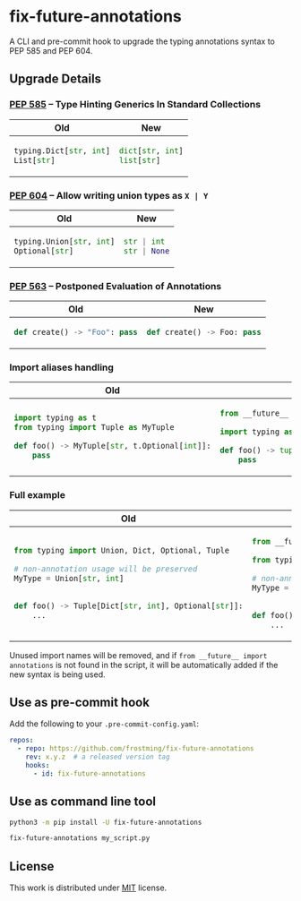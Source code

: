 # fix-future-annotations

A CLI and pre-commit hook to upgrade the typing annotations syntax to PEP 585 and PEP 604.


## Upgrade Details

### [PEP 585] – Type Hinting Generics In Standard Collections

<table>
<thead>
<tr><th>Old</th><th>New</th></tr>
</thead>
<tbody>
<tr><td>

```python
typing.Dict[str, int]
List[str]
```
</td><td>

```python
dict[str, int]
list[str]
```
</td></tr></tbody>
</table>


### [PEP 604] – Allow writing union types as `X | Y`

<table>
<thead>
<tr><th>Old</th><th>New</th></tr>
</thead>
<tbody>
<tr><td>

```python
typing.Union[str, int]
Optional[str]
```
</td><td>

```python
str | int
str | None
```
</td></tr></tbody>
</table>

### [PEP 563] – Postponed Evaluation of Annotations

<table>
<thead>
<tr><th>Old</th><th>New</th></tr>
</thead>
<tbody>
<tr><td>

```python
def create() -> "Foo": pass
```
</td><td>

```python
def create() -> Foo: pass
```
</td></tr></tbody>
</table>

### Import aliases handling

<table>
<thead>
<tr><th>Old</th><th>New</th></tr>
</thead>
<tbody>
<tr><td>

```python
import typing as t
from typing import Tuple as MyTuple

def foo() -> MyTuple[str, t.Optional[int]]:
    pass
```
</td><td>

```python
from __future__ import annotations

import typing as t

def foo() -> tuple[str, int | None]:
    pass
```
</td></tr></tbody>
</table>

### Full example

<table>
<thead>
<tr><th>Old</th><th>New</th></tr>
</thead>
<tbody>
<tr><td>

```python
from typing import Union, Dict, Optional, Tuple

# non-annotation usage will be preserved
MyType = Union[str, int]


def foo() -> Tuple[Dict[str, int], Optional[str]]:
    ...
```
</td><td>

```python
from __future__ import annotations

from typing import Union

# non-annotation usage will be preserved
MyType = Union[str, int]


def foo() -> tuple[dict[str, int], str | None]:
    ...
```
</td></tr></tbody>
</table>

Unused import names will be removed, and if `from __future__ import annotations` is not found in the script, it will be automatically added if the new syntax is being used.

## Use as pre-commit hook

Add the following to your `.pre-commit-config.yaml`:

```yaml
repos:
  - repo: https://github.com/frostming/fix-future-annotations
    rev: x.y.z  # a released version tag
    hooks:
      - id: fix-future-annotations
```

## Use as command line tool

```bash
python3 -m pip install -U fix-future-annotations

fix-future-annotations my_script.py
```

## License

This work is distributed under [MIT](https://github.com/frostming/fix-future-annotations/blob/main/README.md) license.

[PEP 563]: https://peps.python.org/pep-0563/
[PEP 585]: https://peps.python.org/pep-0585/
[PEP 604]: https://peps.python.org/pep-0604/
